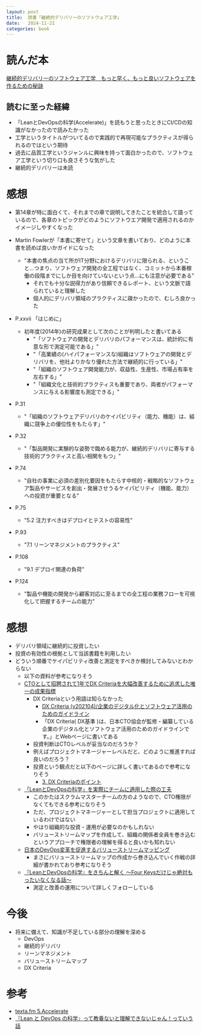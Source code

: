 ```yaml
---
layout: post
title:  読書「継続的デリバリーのソフトウェア工学」
date:   2024-11-21
categories: book
---
```


# 読んだ本
[継続的デリバリーのソフトウェア工学　もっと早く、もっと良いソフトウェアを作るための秘訣](https://amzn.to/3UijYIh)

## 読むに至った経緯

-  「LeanとDevOpsの科学(Accelerate)」を読もうと思ったときにCI/CDの知識がなかったので読みたかった
-  工学というタイトルがついてるので実践的で再現可能なプラクティスが得られるのではという期待
-  過去に品質工学というジャンルに興味を持って面白かったので、ソフトウェア工学という切り口も良さそうな気がした
- 継続的デリバリーは未読

# 感想

- 第14章が特に面白くて、それまでの章で説明してきたことを統合して語っているので、各章のトピックがどのようにソフトウエア開発で適用されるのかイメージしやすくなった

- Martin Fowlerが「本書に寄せて」という文章を書いており、どのように本書を読めば良いかガイドになった
  - "本書の焦点の当て所がIT分野におけるデリバリに限られる、ということ...つまり、ソフトウェア開発の全工程ではなく、コミットから本番稼働の段階までにしか目を向けていないという点...にも注意が必要である"
    - それでも十分な説得力があり信頼できるレポート、という文脈で語られていると理解した
    - 個人的にデリバリ領域のプラクティスに疎かったので、むしろ良かった
- P.xxvii 「はじめに」
  - 初年度(2014年)の研究成果として次のことが判明したと書いてある
    - "「ソフトウェアの開発とデリバリのパフォーマンスは、統計的に有意な形で測定可能である」"
    - "「高業績の(ハイパフォーマンスな)組織はソフトウェアの開発とデリバリを、他社よりかなり優れた方法で継続的に行っている」"
    - "「組織のソフトウェア開発能力が、収益性、生産性、市場占有率を左右する」"
    - "「組織文化と技術的プラクティスも重要であり、両者がパフォーマンスに与える影響度も測定できる」"
- P.31
  - "「組織のソフトウェアデリバリのケイパビリティ（能力、機能）は、組織に競争上の優位性をもたらす」"
- P.32
  - "「製品開発に実験的な姿勢で臨める能力が、継続的デリバリに寄与する技術的プラクティスと高い相関をもつ」"
- P.74
  - "自社の事業に必須の差別化要因をもたらす中核的・戦略的なソフトウェア製品やサービスを創出・発展させうるケイパビリティ（機能、能力）への投資が重要となる"
- P.75
  - "5.2 注力すべきはデプロイとテストの容易性"
- P.93
  - "7.1 リーンマネジメントのプラクティス"
- P.108
  - "9.1 デプロイ関連の負荷"
- P.124
  - "製品や機能の開発から顧客対応に至るまでの全工程の業務フローを可視化して把握するチームの能力"

# 感想

- デリバリ領域に継続的に投資したい
- 投資の有効性の根拠として当該書籍を利用したい
- どういう順番でケイパビリティ改善と測定をすべきか検討してみないとわからない
  - 以下の資料が参考になりそう
  - [CTOとして招聘されて1年でDX Criteriaを大幅改善するために追求した唯一の成果指標](https://speakerdeck.com/uzabasetech/18-e-5-uzabase-gao-shan-wen-debusamideng-tan-zi-liao)
    - DX Criteriaという用語は知らなかった
      - [DX Criteria (v202104)/企業のデジタル化とソフトウェア活用のためのガイドライン](https://dxcriteria.cto-a.org/)
      - 「DX Criteria( DX基準 )は、日本CTO協会が監修・編纂している企業のデジタル化とソフトウェア活用のためのガイドラインです。」とWebページに書いてある
    - 投資判断はCTOレベルが妥当なのだろうか？
    - 例えばプロジェクトマネージャーレベルだと、どのように推進すれば良いのだろう？
    - 投資という観点だと以下のページに詳しく書いてあるので参考になりそう
      - [3. DX Criteriaのポイント](https://dxcriteria.cto-a.org/e5a00d8543af4d87944211603e3ff066#block-9fe12ab6434449f2b43db42711130ead)
  - [「LeanとDevOpsの科学」を実際にチームに適用した際の工夫](https://engineering.visional.inc/blog/412/devops-days-tokyo-2022-after/)
    - このかたはスクラムマスターチームの方のようなので、CTO権限がなくてもできる参考になりそう
    - ただ、プロジェクトマネージャーとして担当プロジェクトに適用しているわけではない
    - やはり組織的な投資・運用が必要なのかもしれない
    - バリューストリームマップを作成して、組織の関係者全員を巻き込むというアプローチで権限者の理解を得ると良いかも知れない
  - [日本のDevOps変革を促進するバリューストリームマッピング](https://gihyo.jp/dev/column/01/devops/2017/value-stream-mapping)
    - まさにバリューストリームマップの作成から巻き込んでいく作戦の詳細が書かれており参考になりそう
  - [『LeanとDevOpsの科学』をきちんと解く 〜Four Keysだけじゃ絶対もったいなくなる話〜](https://speakerdeck.com/bonotake/leantodevopsnoke-xue-wokitintojie-du-suru-four-keys-dakeziyajue-dui-motutainakunaruhua)
    - 測定と改善の運用について詳しくフォローしている

# 今後

- 将来に備えて、知識が不足している部分の理解を深める
  - DevOps
  - 継続的デリバリ
  - リーンマネジメント
  - バリューストリームマップ
  - DX Criteria

# 参考

- [texta.fm 5.Accelerate](https://open.spotify.com/episode/7JP6BFOB2grTJt5V3VmI9Z)
- [『Lean と DevOps の科学』って教養ないと理解できないじゃん！っていう話](https://qiita.com/yoshitaro-yoyo/items/ed7f1855df78f0c80a25)

